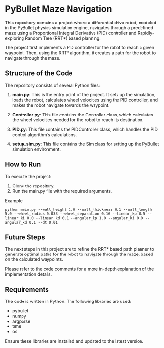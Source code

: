 # PyBullet Maze Navigation

This repository contains a project where a differential drive robot, modeled in the PyBullet physics simulation engine, navigates through a predefined maze using a Proportional Integral Derivative (PID) controller and Rapidly-exploring Random Tree (RRT*) based planning.

The project first implements a PID controller for the robot to reach a given waypoint. Then, using the RRT* algorithm, it creates a path for the robot to navigate through the maze. 

## Structure of the Code

The repository consists of several Python files:

1. **main.py**: This is the entry point of the project. It sets up the simulation, loads the robot, calculates wheel velocities using the PID controller, and makes the robot navigate towards the waypoint.

2. **Controller.py**: This file contains the Controller class, which calculates the wheel velocities needed for the robot to reach its destination.

3. **PID.py**: This file contains the PIDController class, which handles the PID control algorithm's calculations.

4. **setup_sim.py**: This file contains the Sim class for setting up the PyBullet simulation environment.

## How to Run

To execute the project:

1. Clone the repository.
2. Run the main.py file with the required arguments. 

Example:

```
python main.py --wall_height 1.0 --wall_thickness 0.1 --wall_length 5.0 --wheel_radius 0.033 --wheel_separation 0.16 --linear_kp 0.5 --linear_ki 0.0 --linear_kd 0.1 --angular_kp 1.0 --angular_ki 0.0 --angular_kd 0.1 --dt 0.01
```

## Future Steps

The next steps in this project are to refine the RRT* based path planner to generate optimal paths for the robot to navigate through the maze, based on the calculated waypoints. 

Please refer to the code comments for a more in-depth explanation of the implementation details.

## Requirements

The code is written in Python. The following libraries are used:

- pybullet
- numpy
- argparse
- time
- os

Ensure these libraries are installed and updated to the latest version.
